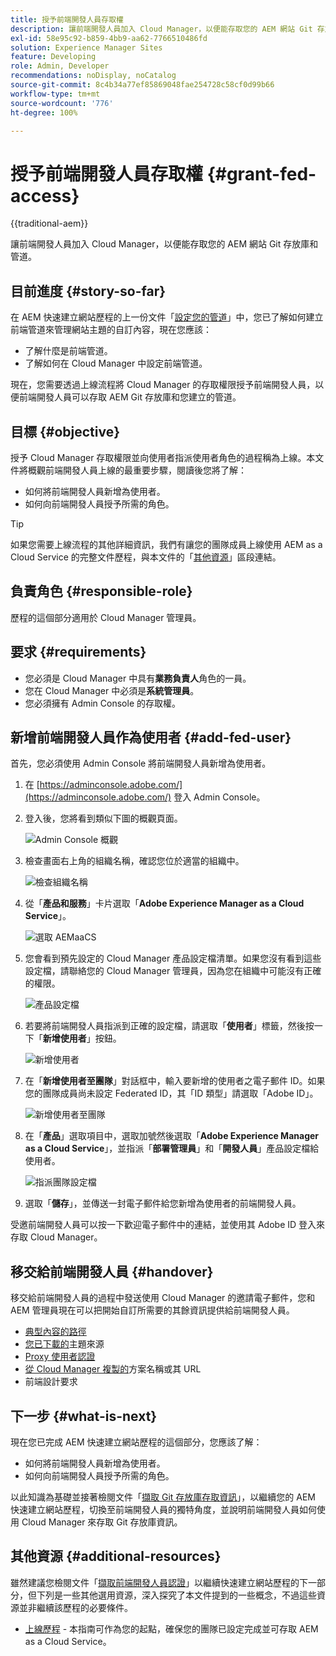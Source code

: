 ```yaml
---
title: 授予前端開發人員存取權
description: 讓前端開發人員加入 Cloud Manager，以便能存取您的 AEM 網站 Git 存放庫和管道。
exl-id: 58e95c92-b859-4bb9-aa62-7766510486fd
solution: Experience Manager Sites
feature: Developing
role: Admin, Developer
recommendations: noDisplay, noCatalog
source-git-commit: 8c4b34a77ef85869048fae254728c58cf0d99b66
workflow-type: tm+mt
source-wordcount: '776'
ht-degree: 100%

---
```



# 授予前端開發人員存取權 {#grant-fed-access}

{{traditional-aem}}

讓前端開發人員加入 Cloud Manager，以便能存取您的 AEM 網站 Git 存放庫和管道。

## 目前進度 {#story-so-far}

在 AEM 快速建立網站歷程的上一份文件「[設定您的管道](pipeline-setup.md)」中，您已了解如何建立前端管道來管理網站主題的自訂內容，現在您應該：

* 了解什麼是前端管道。
* 了解如何在 Cloud Manager 中設定前端管道。

現在，您需要透過上線流程將 Cloud Manager 的存取權限授予前端開發人員，以便前端開發人員可以存取 AEM Git 存放庫和您建立的管道。

## 目標 {#objective}

授予 Cloud Manager 存取權限並向使用者指派使用者角色的過程稱為上線。本文件將概觀前端開發人員上線的最重要步驟，閱讀後您將了解：

* 如何將前端開發人員新增為使用者。
* 如何向前端開發人員授予所需的角色。

>[!TIP]
>
>如果您需要上線流程的其他詳細資訊，我們有讓您的團隊成員上線使用 AEM as a Cloud Service 的完整文件歷程，與本文件的「[其他資源](#additional-resources)」區段連結。

## 負責角色 {#responsible-role}

歷程的這個部分適用於 Cloud Manager 管理員。

## 要求 {#requirements}

* 您必須是 Cloud Manager 中具有&#x200B;**業務負責人**&#x200B;角色的一員。
* 您在 Cloud Manager 中必須是&#x200B;**系統管理員**。
* 您必須擁有 Admin Console 的存取權。

## 新增前端開發人員作為使用者 {#add-fed-user}

首先，您必須使用 Admin Console 將前端開發人員新增為使用者。

1. 在 [https://adminconsole.adobe.com/](https://adminconsole.adobe.com/) 登入 Admin Console。

1. 登入後，您將看到類似下圖的概觀頁面。

   ![Admin Console 概觀](assets/admin-console.png)

1. 檢查畫面右上角的組織名稱，確認您位於適當的組織中。

   ![檢查組織名稱](assets/correct-org.png)

1. 從「**產品和服務**」卡片選取「**Adobe Experience Manager as a Cloud Service**」。

   ![選取 AEMaaCS](assets/select-aemaacs.png)

1. 您會看到預先設定的 Cloud Manager 產品設定檔清單。如果您沒有看到這些設定檔，請聯絡您的 Cloud Manager 管理員，因為您在組織中可能沒有正確的權限。

   ![產品設定檔](assets/product-profiles.png)

1. 若要將前端開發人員指派到正確的設定檔，請選取「**使用者**」標籤，然後按一下「**新增使用者**」按鈕。

   ![新增使用者](assets/add-user.png)

1. 在「**新增使用者至團隊**」對話框中，輸入要新增的使用者之電子郵件 ID。如果您的團隊成員尚未設定 Federated ID，其「ID 類型」請選取「Adobe ID」。

   ![新增使用者至團隊](assets/add-to-team.png)

1. 在「**產品**」選取項目中，選取加號然後選取「**Adobe Experience Manager as a Cloud Service**」，並指派「**部署管理員**」和「**開發人員**」產品設定檔給使用者。

   ![指派團隊設定檔](assets/assign-team.png)

1. 選取「**儲存**」，並傳送一封電子郵件給您新增為使用者的前端開發人員。

受邀前端開發人員可以按一下歡迎電子郵件中的連結，並使用其 Adobe ID 登入來存取 Cloud Manager。

## 移交給前端開發人員 {#handover}

移交給前端開發人員的過程中發送使用 Cloud Manager 的邀請電子郵件，您和 AEM 管理員現在可以把開始自訂所需要的其餘資訊提供給前端開發人員。

* [典型內容的路徑](#example-page)
* [您已下載的](#download-theme)主題來源
* [Proxy 使用者認證](#proxy-user)
* [從 Cloud Manager 複製的](pipeline-setup.md#login)方案名稱或其 URL
* 前端設計要求

## 下一步 {#what-is-next}

現在您已完成 AEM 快速建立網站歷程的這個部分，您應該了解：

* 如何將前端開發人員新增為使用者。
* 如何向前端開發人員授予所需的角色。

以此知識為基礎並接著檢閱文件「[擷取 Git 存放庫存取資訊](retrieve-access.md)」，以繼續您的 AEM 快速建立網站歷程，切換至前端開發人員的獨特角度，並說明前端開發人員如何使用 Cloud Manager 來存取 Git 存放庫資訊。

## 其他資源 {#additional-resources}

雖然建議您檢閱文件「[擷取前端開發人員認證](retrieve-access.md)」以繼續快速建立網站歷程的下一部分，但下列是一些其他選用資源，深入探究了本文件提到的一些概念，不過這些資源並非繼續該歷程的必要條件。

* [上線歷程](/help/journey-onboarding/overview.md) - 本指南可作為您的起點，確保您的團隊已設定完成並可存取 AEM as a Cloud Service。
